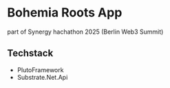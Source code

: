 # Bohemia Roots App
part of Synergy hachathon 2025 (Berlin Web3 Summit)



## Techstack
- PlutoFramework
- Substrate.Net.Api
